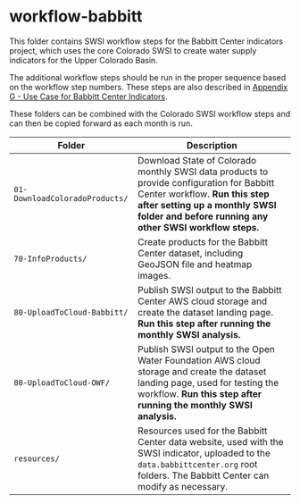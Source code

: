 # workflow-babbitt #

This folder contains SWSI workflow steps for the Babbitt Center indicators project,
which uses the core Colorado SWSI to create water supply indicators for the Upper Colorado Basin.

The additional workflow steps should be run in the proper sequence based on the workflow step numbers.
These steps are also described in
[Appendix G - Use Case for Babbitt Center Indicators](https://models.openwaterfoundation.org/surface-water-supply-index/latest/doc-user/appendix-g/use-case-babbitt-indicators/).

These folders can be combined with the Colorado SWSI workflow steps and can then be copied forward as each month is run.

| **Folder** | **Description** |
| -- | -- |
| `01-DownloadColoradoProducts/` | Download State of Colorado monthly SWSI data products to provide configuration for Babbitt Center workflow. **Run this step after setting up a monthly SWSI folder and before running any other SWSI workflow steps.**|
| `70-InfoProducts/` | Create products for the Babbitt Center dataset, including GeoJSON file and heatmap images. |
| `80-UploadToCloud-Babbitt/` | Publish SWSI output to the Babbitt Center AWS cloud storage and create the dataset landing page. **Run this step after running the monthly SWSI analysis.** |
| `80-UploadToCloud-OWF/` | Publish SWSI output to the Open Water Foundation AWS cloud storage and create the dataset landing page, used for testing the workflow. **Run this step after running the monthly SWSI analysis.** |
| `resources/` | Resources used for the Babbitt Center data website, used with the SWSI indicator, uploaded to the `data.babbittcenter.org` root folders. The Babbitt Center can modify as necessary. |

